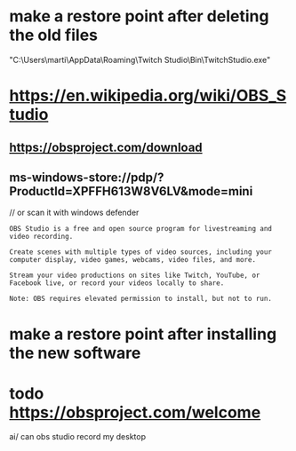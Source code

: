 
# make a restore point after deleting the old files
"C:\Users\marti\AppData\Roaming\Twitch Studio\Bin\TwitchStudio.exe"

# https://en.wikipedia.org/wiki/OBS_Studio

## https://obsproject.com/download

## ms-windows-store://pdp/?ProductId=XPFFH613W8V6LV&mode=mini
// or scan it with windows defender

	OBS Studio is a free and open source program for livestreaming and video recording.

	Create scenes with multiple types of video sources, including your computer display, video games, webcams, video files, and more.

	Stream your video productions on sites like Twitch, YouTube, or Facebook live, or record your videos locally to share.

	Note: OBS requires elevated permission to install, but not to run.

# make a restore point after installing the new software


# todo https://obsproject.com/welcome



ai/ can obs studio record my desktop








